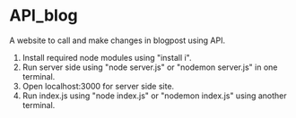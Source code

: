 # API_blog
A website to call and make changes in blogpost using API.

1. Install required node modules using "install i".
2. Run server side using "node server.js" or "nodemon server.js" in one terminal.
3. Open localhost:3000 for server side site.
4. Run index.js using "node index.js" or "nodemon index.js" using another terminal.
